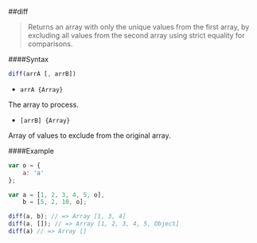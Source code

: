 ##diff
>Returns an array with only the unique values from the first array, by excluding all values from the second array using strict equality for comparisons.

####Syntax
```js
diff(arrA [, arrB])
```

- <code>arrA {Array}</code>

The array to process.

- <code>[arrB] {Array}</code>

Array of values to exclude from the original array.

####Example
```js
var o = {
    a: 'a'
};

var a = [1, 2, 3, 4, 5, o],
    b = [5, 2, 10, o];

diff(a, b); // => Array [1, 3, 4]
diff(a, []); // => Array [1, 2, 3, 4, 5, Object]
diff(a) // => Array []
```